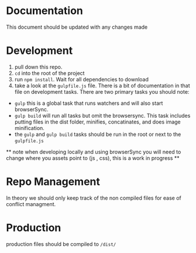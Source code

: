 # Documentation

This document should be updated with any changes made

# Development 
1. pull down this repo.
2. `cd`  into the root of the project 
3. run `npm install`. Wait for all dependencies to download
4. take a look at the `gulpfile.js` file. There is a bit of documentation in that file on development tasks. There are two primary tasks you should note: 
- `gulp` this is a global task that runs watchers and will also start browserSync.
- `gulp build` will run all tasks but omit the browsersync. This task includes putting files in the dist folder, minifies, concatinates, and does image minification. 
- the `gulp` and `gulp build` tasks should be run in the root or next to the `gulpfile.js`

** note when developing locally and using browserSync you will need to change where you assets point to (js , css), this is a work in progress **

# Repo Management

In theory we should only keep track of the non compiled files for ease of conflict managment.

# Production
production files should be compiled to `/dist/`